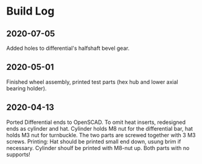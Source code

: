 # Build Log

## 2020-07-05
Added holes to differential's halfshaft bevel gear.


## 2020-05-01
Finished wheel assembly, printed test parts (hex hub and lower axial bearing holder).

## 2020-04-13
Ported Differential ends to OpenSCAD. To omit heat inserts, redesigned ends as cylinder and hat. Cylinder holds M8 nut for the differential bar, hat holds M3 nut for turnbuckle. The two parts are screwed together with 3 M3 screws.
Printing: Hat should be printed small end down, usung brim if necessary. Cylinder shoulf be printed with M8-nut up. Both parts with no supports!
